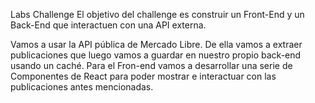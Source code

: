 Labs Challenge
El objetivo del challenge es construir un Front-End y un Back-End que interactuen con una API externa.

Vamos a usar la API pública de Mercado Libre. De ella vamos a extraer publicaciones que luego vamos a guardar en nuestro propio back-end usando un caché. 
Para el Fron-end vamos a desarrollar una serie de Componentes de React para poder mostrar e interactuar con las publicaciones antes mencionadas.

